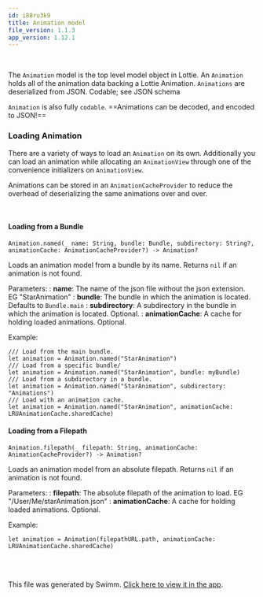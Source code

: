 ```yaml
---
id: i88ru3k9
title: Animation model
file_version: 1.1.3
app_version: 1.12.1
---
```


<br/>

The `Animation` model is the top level model object in Lottie. An `Animation` holds all of the animation data backing a Lottie Animation. `Animations` are deserialized from JSON. Codable; see JSON schema

`Animation` is also fully `codable`. ==Animations can be decoded, and encoded to JSON!==

### **Loading Animation**

There are a variety of ways to load an `Animation` on its own. Additionally you can load an animation while allocating an `AnimationView` through one of the convenience initializers on `AnimationView`.

Animations can be stored in an `AnimationCacheProvider` to reduce the overhead of deserializing the same animations over and over.

<br/>

#### **Loading from a Bundle**

```
Animation.named(_ name: String, bundle: Bundle, subdirectory: String?, animationCache: AnimationCacheProvider?) -> Animation?
```

Loads an animation model from a bundle by its name. Returns `nil` if an animation is not found.

Parameters: : **name**: The name of the json file without the json extension. EG "StarAnimation" : **bundle**: The bundle in which the animation is located. Defaults to `Bundle.main` : **subdirectory**: A subdirectory in the bundle in which the animation is located. Optional. : **animationCache**: A cache for holding loaded animations. Optional.

Example:

```
/// Load from the main bundle.
let animation = Animation.named("StarAnimation")
/// Load from a specific bundle/
let animation = Animation.named("StarAnimation", bundle: myBundle)
/// Load from a subdirectory in a bundle.
let animation = Animation.named("StarAnimation", subdirectory: "Animations")
/// Load with an animation cache.
let animation = Animation.named("StarAnimation", animationCache: LRUAnimationCache.sharedCache)
```

#### **Loading from a Filepath**

```
Animation.filepath(_ filepath: String, animationCache: AnimationCacheProvider?) -> Animation?
```

Loads an animation model from an absolute filepath. Returns `nil` if an animation is not found.

Parameters: : **filepath**: The absolute filepath of the animation to load. EG "/User/Me/starAnimation.json" : **animationCache**: A cache for holding loaded animations. Optional.

Example:

```
let animation = Animation(filepathURL.path, animationCache: LRUAnimationCache.sharedCache)
```

<br/>

<br/>

This file was generated by Swimm. [Click here to view it in the app](https://swimm-web-app.web.app/repos/Z2l0aHViJTNBJTNBbG90dGllLWlvcyUzQSUzQXVzZXJ0ZXN0aW5nLXN3aW1t/docs/i88ru3k9).
